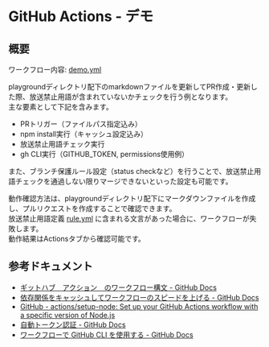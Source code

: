 # GitHub Actions - デモ

## 概要

ワークフロー内容: [demo.yml](./../.github/workflows/demo.yml)

playgroundディレクトリ配下のmarkdownファイルを更新してPR作成・更新した際、放送禁止用語が含まれていないかチェックを行う例となります。  
主な要素として下記を含みます。

- PRトリガー（ファイルパス指定込み）
- npm install実行（キャッシュ設定込み）
- 放送禁止用語チェック実行
- gh CLI実行（GITHUB_TOKEN, permissions使用例）

また、ブランチ保護ルール設定（status checkなど）を行うことで、放送禁止用語チェックを通過しない限りマージできないといった設定も可能です。

動作確認方法は、playgroundディレクトリ配下にマークダウンファイルを作成し、プルリクエストを作成することで確認できます。  
放送禁止用語定義 [rule.yml](./../prh-rules/rule.yml) に含まれる文言があった場合に、ワークフローが失敗します。  
動作結果はActionsタブから確認可能です。

## 参考ドキュメント

- [ギットハブ　アクション　のワークフロー構文 - GitHub Docs](https://docs.github.com/ja/actions/writing-workflows/workflow-syntax-for-github-actions#onpushpull_requestpull_request_targetpathspaths-ignore)
- [依存関係をキャッシュしてワークフローのスピードを上げる - GitHub Docs](https://docs.github.com/ja/actions/writing-workflows/choosing-what-your-workflow-does/caching-dependencies-to-speed-up-workflows)
- [GitHub - actions/setup-node: Set up your GitHub Actions workflow with a specific version of Node.js](https://github.com/actions/setup-node#caching-global-packages-data)
- [自動トークン認証 - GitHub Docs](https://docs.github.com/ja/actions/security-for-github-actions/security-guides/automatic-token-authentication)
- [ワークフローで GitHub CLI を使用する - GitHub Docs](https://docs.github.com/ja/actions/writing-workflows/choosing-what-your-workflow-does/using-github-cli-in-workflows)
